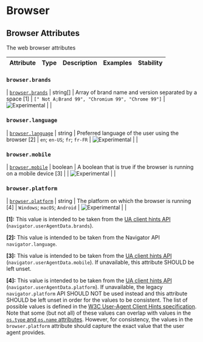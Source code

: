 <!--- Hugo front matter used to generate the website version of this page:
--->

<!-- NOTE: THIS FILE IS AUTOGENERATED. DO NOT EDIT BY HAND. -->
<!-- see templates/registry/markdown/attribute_namespace.md.j2 -->

# Browser

## Browser Attributes

The web browser attributes

| Attribute | Type | Description | Examples | Stability |
| --------- | ---- | ----------- | -------- | --------- |

### `browser.brands`

<a id="`browser.brands`"></a>

| [`browser.brands`](#`browser.brands`) | string[] | Array of brand name and version separated by a space [1] | `[" Not A;Brand 99", "Chromium 99", "Chrome 99"]` | ![Experimental](https://img.shields.io/badge/-experimental-blue) | |

### `browser.language`

<a id="`browser.language`"></a>

| [`browser.language`](#`browser.language`) | string | Preferred language of the user using the browser [2] | `en`; `en-US`; `fr`; `fr-FR` | ![Experimental](https://img.shields.io/badge/-experimental-blue) | |

### `browser.mobile`

<a id="`browser.mobile`"></a>

| [`browser.mobile`](#`browser.mobile`) | boolean | A boolean that is true if the browser is running on a mobile device [3] | | ![Experimental](https://img.shields.io/badge/-experimental-blue) | |

### `browser.platform`

<a id="`browser.platform`"></a>

| [`browser.platform`](#`browser.platform`) | string | The platform on which the browser is running [4] | `Windows`; `macOS`; `Android` | ![Experimental](https://img.shields.io/badge/-experimental-blue) | |

**[1]:** This value is intended to be taken from the [UA client hints API](https://wicg.github.io/ua-client-hints/#interface) (`navigator.userAgentData.brands`).

**[2]:** This value is intended to be taken from the Navigator API `navigator.language`.

**[3]:** This value is intended to be taken from the [UA client hints API](https://wicg.github.io/ua-client-hints/#interface) (`navigator.userAgentData.mobile`). If unavailable, this attribute SHOULD be left unset.

**[4]:** This value is intended to be taken from the [UA client hints API](https://wicg.github.io/ua-client-hints/#interface) (`navigator.userAgentData.platform`). If unavailable, the legacy `navigator.platform` API SHOULD NOT be used instead and this attribute SHOULD be left unset in order for the values to be consistent.
The list of possible values is defined in the [W3C User-Agent Client Hints specification](https://wicg.github.io/ua-client-hints/#sec-ch-ua-platform). Note that some (but not all) of these values can overlap with values in the [`os.type` and `os.name` attributes](./os.md). However, for consistency, the values in the `browser.platform` attribute should capture the exact value that the user agent provides.

